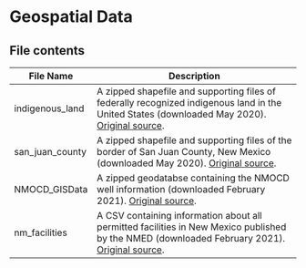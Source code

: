 # Geospatial Data

## File contents
File Name | Description
------------ | -------------
indigenous_land | A zipped shapefile and supporting files of federally recognized indigenous land in the United States (downloaded May 2020). [Original source](https://catalog.data.gov/dataset/tiger-line-shapefile-2017-nation-u-s-current-american-indian-tribal-subdivision-aits-national). 
san_juan_county | A zipped shapefile and supporting files of the border of San Juan County, New Mexico (downloaded May 2020). [Original source](https://catalog.data.gov/dataset/current-county-boundary-for-san-juan-county-new-mexico-2006se-tiger).
NMOCD_GISData | A zipped geodatabse containing the NMOCD well information (downloaded February 2021). [Original source](http://www.emnrd.state.nm.us/OCD/ocdgis.html).
nm_facilities| A CSV containing information about all permitted facilities in New Mexico published by the NMED (downloaded February 2021). [Original source](https://www.env.nm.gov/air-quality/aqb-p_current_permitting_activites/).

